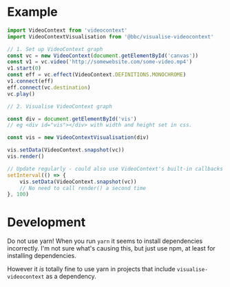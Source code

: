 # Example

```js
import VideoContext from 'videocontext'
import VideoContextVisualisation from '@bbc/visualise-videocontext'

// 1. Set up VideoContext graph
const vc = new VideoContext(document.getElementById('canvas'))
const v1 = vc.video('http://somewebsite.com/some-video.mp4')
v1.start(0)
const eff = vc.effect(VideoContext.DEFINITIONS.MONOCHROME)
v1.connect(eff)
eff.connect(vc.destination)
vc.play()

// 2. Visualise VideoContext graph

const div = document.getElementById('vis')
// eg <div id="vis"></div> with width and height set in css.

const vis = new VideoContextVisualisation(div)

vis.setData(VideoContext.snapshot(vc))
vis.render()

// Update regularly - could also use VideoContext's built-in callbacks to trigger this.
setInterval(() => {
    vis.setData(VideoContext.snapshot(vc))
    // No need to call render() a second time
}, 100)
```

# Development
Do not use yarn! When you run `yarn` it seems to install dependencies incorrectly. I'm not sure what's causing this, but just use npm, at least for installing dependencies.

However it *is* totally fine to use yarn in projects that include `visualise-videocontext` as a dependency.
